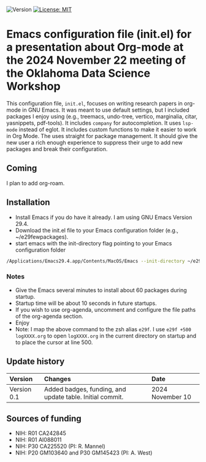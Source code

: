 ![Version](https://img.shields.io/static/v1?label=dsw-2024-org-mode-init&message=0.0&color=brightcolor)
[![License: MIT](https://img.shields.io/badge/License-MIT-blue.svg)](https://opensource.org/licenses/MIT)

# Emacs configuration file (init.el) for a presentation about Org-mode at the 2024 November 22 meeting of the Oklahoma Data Science Workshop

This configuration file, `init.el`, focuses on writing research papers in org-mode in GNU Emacs.
It was meant to use default settings, but I included packages I enjoy using (e.g., treemacs, undo-tree, vertico, marginalia, citar, yasnippets, pdf-tools).
It includes `company` for autocompletion.
It uses `lsp-mode` instead of eglot.
It includes custom functions to make it easier to work in Org Mode.
The uses straight for package management.
It should give the new user a rich enough experience to suppress their urge to add new packages and break their configuration.

## Coming
I plan to add org-roam.

## Installation
- Install Emacs if you do have it already. I am using GNU Emacs Version 29.4. 
- Download the init.el file to your Emacs configuration folder (e.g., ~/e29fewpackages).
- start emacs with the init-directory flag pointing to your Emacs configuration folder
```bash
/Applications/Emacs29.4.app/Contents/MacOS/Emacs --init-directory ~/e29fewpackages --debug-init
```

### Notes

- Give the Emacs several minutes to install about 60 packages during startup.
- Startup time will be about 10 seconds in future startups.
- If you wish to use org-agenda, uncomment and configure the file paths of the org-agenda section.
- Enjoy
- Note: I map the above command to the zsh alias `e29f`. I use `e29f +500 logXXXX.org` to open `logXXXX.org` in the current directory on startup and to place the cursor at line 500.
  
## Update history

|Version      | Changes                                                                                                                                                                         | Date                 |
|:-----------|:------------------------------------------------------------------------------------------------------------------------------------------|:--------------------|
| Version 0.1 |   Added badges, funding, and update table.  Initial commit.                                                                                                                | 2024 November 10  |

## Sources of funding

- NIH: R01 CA242845
- NIH: R01 AI088011
- NIH: P30 CA225520 (PI: R. Mannel)
- NIH: P20 GM103640 and P30 GM145423 (PI: A. West)
